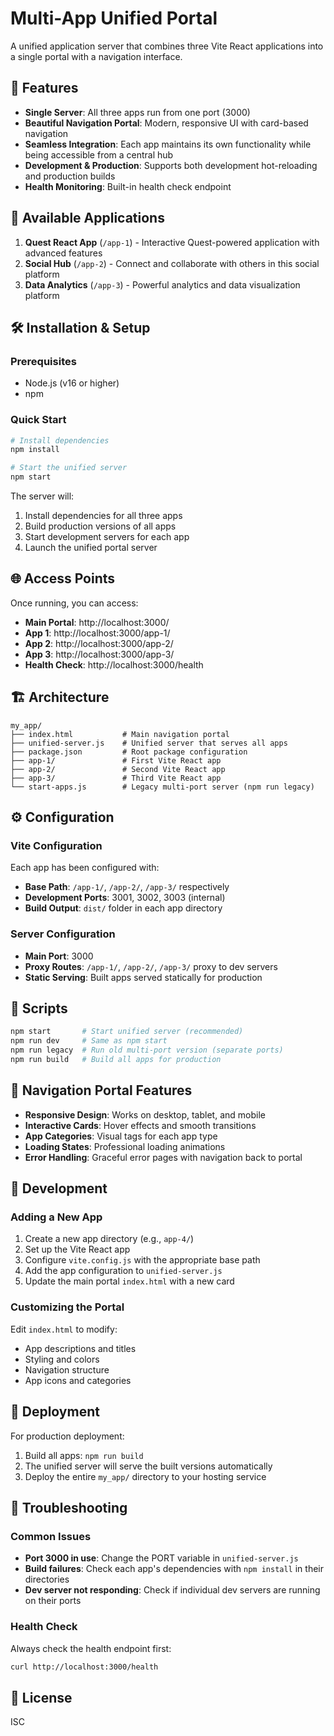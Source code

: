 # Multi-App Unified Portal

A unified application server that combines three Vite React applications into a single portal with a navigation interface.

## 🚀 Features

- **Single Server**: All three apps run from one port (3000)
- **Beautiful Navigation Portal**: Modern, responsive UI with card-based navigation
- **Seamless Integration**: Each app maintains its own functionality while being accessible from a central hub
- **Development & Production**: Supports both development hot-reloading and production builds
- **Health Monitoring**: Built-in health check endpoint

## 📱 Available Applications

1. **Quest React App** (`/app-1`) - Interactive Quest-powered application with advanced features
2. **Social Hub** (`/app-2`) - Connect and collaborate with others in this social platform
3. **Data Analytics** (`/app-3`) - Powerful analytics and data visualization platform

## 🛠️ Installation & Setup

### Prerequisites
- Node.js (v16 or higher)
- npm

### Quick Start

```bash
# Install dependencies
npm install

# Start the unified server
npm start
```

The server will:
1. Install dependencies for all three apps
2. Build production versions of all apps
3. Start development servers for each app
4. Launch the unified portal server

## 🌐 Access Points

Once running, you can access:

- **Main Portal**: http://localhost:3000/
- **App 1**: http://localhost:3000/app-1/
- **App 2**: http://localhost:3000/app-2/
- **App 3**: http://localhost:3000/app-3/
- **Health Check**: http://localhost:3000/health

## 🏗️ Architecture

```
my_app/
├── index.html           # Main navigation portal
├── unified-server.js    # Unified server that serves all apps
├── package.json         # Root package configuration
├── app-1/               # First Vite React app
├── app-2/               # Second Vite React app
├── app-3/               # Third Vite React app
└── start-apps.js        # Legacy multi-port server (npm run legacy)
```

## ⚙️ Configuration

### Vite Configuration
Each app has been configured with:
- **Base Path**: `/app-1/`, `/app-2/`, `/app-3/` respectively
- **Development Ports**: 3001, 3002, 3003 (internal)
- **Build Output**: `dist/` folder in each app directory

### Server Configuration
- **Main Port**: 3000
- **Proxy Routes**: `/app-1/`, `/app-2/`, `/app-3/` proxy to dev servers
- **Static Serving**: Built apps served statically for production

## 📝 Scripts

```bash
npm start       # Start unified server (recommended)
npm run dev     # Same as npm start
npm run legacy  # Run old multi-port version (separate ports)
npm run build   # Build all apps for production
```

## 🎨 Navigation Portal Features

- **Responsive Design**: Works on desktop, tablet, and mobile
- **Interactive Cards**: Hover effects and smooth transitions
- **App Categories**: Visual tags for each app type
- **Loading States**: Professional loading animations
- **Error Handling**: Graceful error pages with navigation back to portal

## 🔧 Development

### Adding a New App

1. Create a new app directory (e.g., `app-4/`)
2. Set up the Vite React app
3. Configure `vite.config.js` with the appropriate base path
4. Add the app configuration to `unified-server.js`
5. Update the main portal `index.html` with a new card

### Customizing the Portal

Edit `index.html` to modify:
- App descriptions and titles
- Styling and colors
- Navigation structure
- App icons and categories

## 🚀 Deployment

For production deployment:

1. Build all apps: `npm run build`
2. The unified server will serve the built versions automatically
3. Deploy the entire `my_app/` directory to your hosting service

## 🐛 Troubleshooting

### Common Issues

- **Port 3000 in use**: Change the PORT variable in `unified-server.js`
- **Build failures**: Check each app's dependencies with `npm install` in their directories
- **Dev server not responding**: Check if individual dev servers are running on their ports

### Health Check

Always check the health endpoint first:
```bash
curl http://localhost:3000/health
```

## 📄 License

ISC